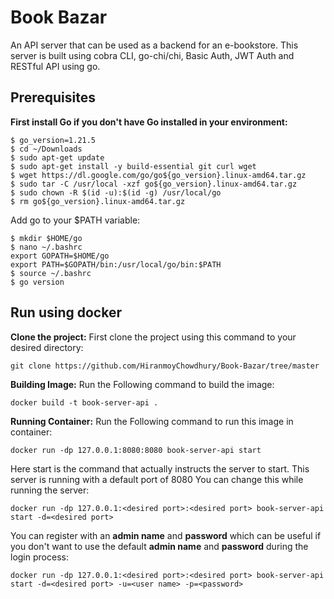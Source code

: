 # Book Bazar
An API server that can be used as a backend for an e-bookstore. This server is built using cobra CLI, go-chi/chi, Basic Auth, JWT Auth and RESTful API using go.
## Prerequisites
**First install Go if you don't have Go installed in your environment:**
```
$ go_version=1.21.5
$ cd ~/Downloads
$ sudo apt-get update
$ sudo apt-get install -y build-essential git curl wget
$ wget https://dl.google.com/go/go${go_version}.linux-amd64.tar.gz
$ sudo tar -C /usr/local -xzf go${go_version}.linux-amd64.tar.gz
$ sudo chown -R $(id -u):$(id -g) /usr/local/go
$ rm go${go_version}.linux-amd64.tar.gz
```
Add go to your $PATH variable:
```
$ mkdir $HOME/go
$ nano ~/.bashrc
export GOPATH=$HOME/go
export PATH=$GOPATH/bin:/usr/local/go/bin:$PATH
$ source ~/.bashrc
$ go version
```
## Run using docker
**Clone the project:** First clone the project using this command to your desired directory:
```
git clone https://github.com/HiranmoyChowdhury/Book-Bazar/tree/master
```
**Building Image:** Run the Following command to build the image:
```
docker build -t book-server-api .
```
**Running Container:** Run the Following command to run this image in container:
```
docker run -dp 127.0.0.1:8080:8080 book-server-api start
```
Here start is the command that actually instructs the server to start. This server is running with a default port of 8080 You can change this while running the server:
```
docker run -dp 127.0.0.1:<desired port>:<desired port> book-server-api start -d=<desired port>
```
You can register with an **admin name** and **password** which can be useful if you don't want to use the default **admin name** and **password** during the login process:

```
docker run -dp 127.0.0.1:<desired port>:<desired port> book-server-api start -d=<desired port> -u=<user name> -p=<password>
```


